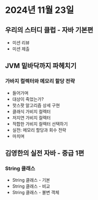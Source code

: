 # 2024년 11월 23일

## 우리의 스터디 클럽 - 자바 기본편

- 미션 리뷰
- 미션 제출

## JVM 밑바닥까지 파헤치기

### 가바지 컬렉터와 메모리 할당 전략

- 들어가며
- 대상이 죽었는가?
- 핫스팟 알고리즘 상세 구현
- 클래식 가비지 컬렉터
- 저지연 가비지 컬렉터
- 적합한 가비지 컬렉터 선택하기
- 실전: 메모리 할당과 회수 전략
- 마치며

## 김영한의 실전 자바 - 중급 1편

### String 클래스

- String 클래스 - 기본
- String 클래스 - 비교
- String 클래스 - 불변 객체